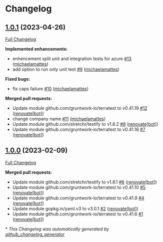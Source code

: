 # Changelog

## [1.0.1](https://github.com/telekom-mms/terratest-action/tree/1.0.1) (2023-04-26)

[Full Changelog](https://github.com/telekom-mms/terratest-action/compare/1.0.0...1.0.1)

**Implemented enhancements:**

- enhencement split unit and integration tests for azure [\#13](https://github.com/telekom-mms/terratest-action/pull/13) ([michaelamattes](https://github.com/michaelamattes))
- add option to run only unit test [\#9](https://github.com/telekom-mms/terratest-action/pull/9) ([michaelamattes](https://github.com/michaelamattes))

**Fixed bugs:**

- fix caps failure [\#10](https://github.com/telekom-mms/terratest-action/pull/10) ([michaelamattes](https://github.com/michaelamattes))

**Merged pull requests:**

- Update module github.com/gruntwork-io/terratest to v0.41.19 [\#12](https://github.com/telekom-mms/terratest-action/pull/12) ([renovate[bot]](https://github.com/apps/renovate))
- change company name [\#11](https://github.com/telekom-mms/terratest-action/pull/11) ([michaelamattes](https://github.com/michaelamattes))
- Update module github.com/stretchr/testify to v1.8.2 [\#8](https://github.com/telekom-mms/terratest-action/pull/8) ([renovate[bot]](https://github.com/apps/renovate))
- Update module github.com/gruntwork-io/terratest to v0.41.18 [\#7](https://github.com/telekom-mms/terratest-action/pull/7) ([renovate[bot]](https://github.com/apps/renovate))

## [1.0.0](https://github.com/telekom-mms/terratest-action/tree/1.0.0) (2023-02-09)

[Full Changelog](https://github.com/telekom-mms/terratest-action/compare/74d6ba466ba49948f2f09ba500c74394bf832de2...1.0.0)

**Merged pull requests:**

- Update module github.com/stretchr/testify to v1.8.1 [\#6](https://github.com/telekom-mms/terratest-action/pull/6) ([renovate[bot]](https://github.com/apps/renovate))
- Update module github.com/gruntwork-io/terratest to v0.41.10 [\#5](https://github.com/telekom-mms/terratest-action/pull/5) ([renovate[bot]](https://github.com/apps/renovate))
- Update module github.com/gruntwork-io/terratest to v0.41.9 [\#4](https://github.com/telekom-mms/terratest-action/pull/4) ([renovate[bot]](https://github.com/apps/renovate))
- Update module gopkg.in/yaml.v3 to v3.0.1 [\#2](https://github.com/telekom-mms/terratest-action/pull/2) ([renovate[bot]](https://github.com/apps/renovate))
- Update module github.com/gruntwork-io/terratest to v0.41.6 [\#1](https://github.com/telekom-mms/terratest-action/pull/1) ([renovate[bot]](https://github.com/apps/renovate))



\* *This Changelog was automatically generated by [github_changelog_generator](https://github.com/github-changelog-generator/github-changelog-generator)*
